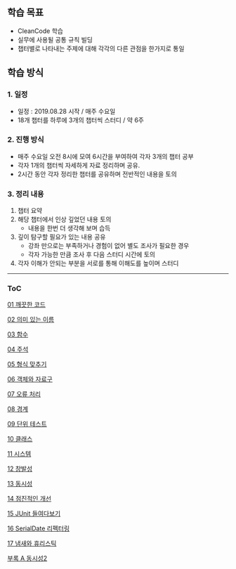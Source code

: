 
## 학습 목표

- CleanCode 학습
- 실무에 사용될 공통 규칙 빌딩
- 챕터별로 나타내는 주제에 대해 각각의 다른 관점을 한가지로 통일

## 학습 방식

### 1. 일정

- 일정 : 2019.08.28 시작 / 매주 수요일
- 18개 챕터를 하루에 3개의 챕터씩 스터디 / 약 6주

### 2. 진행 방식

- 매주 수요일 오전 8시에 모여 6시간을 부여하여 각자 3개의 챕터 공부
- 각자 1개의 챕터씩 자세하게 자료 정리하며 공유.
- 2시간 동안 각자 정리한 챕터를 공유하며 전반적인 내용을 토의

### 3. 정리 내용

1. 챕터 요약
2. 해당 챕터에서 인상 깊었던 내용 토의
    - 내용을 한번 더 생각해 보며 습득
3. 깊이 탐구할 필요가 있는 내용 공유
    - 강좌 만으로는 부족하거나 경험이 없어 별도 조사가 필요한 경우
    - 각자 가능한 만큼 조사 후 다음 스터디 시간에 토의
4. 각자 이해가 안되는 부분을 서로를 통해 이해도를 높이며 스터디

---

### ToC

[01 깨끗한 코드](https://github.com/bucketplace/cleancode_study/blob/master/2019-08-28%20Chapter01.md#01-%EA%B9%A8%EB%81%97%ED%95%9C-%EC%BD%94%EB%93%9C)

[02 의미 있는 이름](https://github.com/bucketplace/cleancode_study/blob/master/2019-08-28%20Chapter02.md#02-%EC%9D%98%EB%AF%B8%EC%9E%88%EB%8A%94-%EC%9D%B4%EB%A6%84)

[03 함수](https://github.com/bucketplace/cleancode_study/blob/master/2019-08-28%20Chapter03.md#03-%ED%95%A8%EC%88%98)

[04 주석](https://github.com/bucketplace/cleancode_study/blob/master/2019-09-04%20Chapter04.md#4%EC%9E%A5-%EC%A3%BC%EC%84%9D)

[05 형식 맞추기](https://github.com/bucketplace/cleancode_study/blob/master/2019-09-04%20Chapter05.md#05-%ED%98%95%EC%8B%9D-%EB%A7%9E%EC%B6%94%EA%B8%B0)

[06 객체와 자료구](https://github.com/bucketplace/cleancode_study/blob/master/2019-09-04%20Chapter06.md#6%EC%9E%A5-%EA%B0%9D%EC%B2%B4%EC%99%80-%EC%9E%90%EB%A3%8C-%EA%B5%AC%EC%A1%B0)

[07 오류 처리](https://github.com/bucketplace/cleancode_study/blob/master/2019-09-11%20Chapter07.md#07-%EC%98%A4%EB%A5%98%EC%B2%98%EB%A6%AC)

[08 경계](https://github.com/bucketplace/cleancode_study/blob/master/2019-09-11%20Chapter08.md#08-%EA%B2%BD%EA%B3%84)

[09 단위 테스트]()

[10 클래스](https://github.com/bucketplace/cleancode_study/blob/master/2019-09-18%20Chapter10.md#10%EC%9E%A5-%ED%81%B4%EB%9E%98%EC%8A%A4)

[11 시스템](https://github.com/bucketplace/cleancode_study/blob/master/2019-09-18%20Chapter11.md#11-%EC%8B%9C%EC%8A%A4%ED%85%9C)

[12 창발성]()

[13 동시성]()

[14 점진적인 개선](https://github.com/bucketplace/cleancode_study/blob/master/2019-09-25%20Chapter14.md#14-%EC%A0%90%EC%A7%84%EC%A0%81%EC%9D%B8-%EA%B0%9C%EC%84%A0)

[15 JUnit 들여다보기]()

[16 SerialDate 리펙터링]()

[17 냄새와 휴리스틱](https://github.com/bucketplace/cleancode_study/blob/master/2019-10-17%20Chapter17.md#17-%EB%83%84%EC%83%88%EC%99%80-%ED%9C%B4%EB%A6%AC%EC%8A%A4%ED%8B%B1)

[부록 A 동시성2]()
